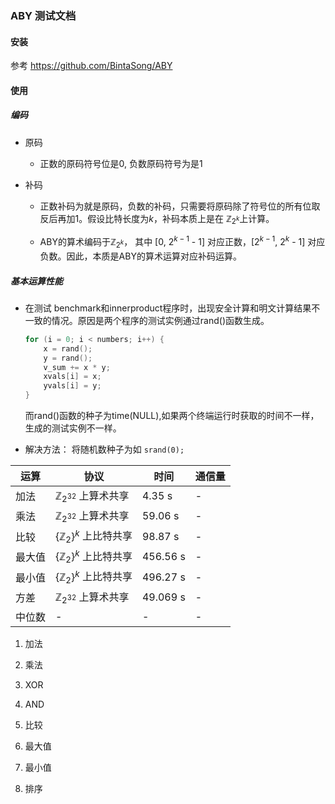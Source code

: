 ### ABY 测试文档

#### 安装 

参考 https://github.com/BintaSong/ABY

#### 使用

##### 编码
- 原码
    - 正数的原码符号位是0, 负数原码符号为是1

- 补码
    - 正数补码为就是原码，负数的补码，只需要将原码除了符号位的所有位取反后再加1。假设比特长度为$k$，补码本质上是在 $\mathbb{Z}_{2^k}$上计算。

    - ABY的算术编码于$\mathbb{Z}_{2^k}$， 其中 [0, $2^{k-1}$ - 1] 对应正数，[$2^{k-1}$, $2^k$ - 1] 对应负数。因此，本质是ABY的算术运算对应补码运算。


##### 基本运算性能

- 在测试 benchmark和innerproduct程序时，出现安全计算和明文计算结果不一致的情况。原因是两个程序的测试实例通过rand()函数生成。
    ```c++
    for (i = 0; i < numbers; i++) {
        x = rand();
        y = rand();
        v_sum += x * y;
        xvals[i] = x;
        yvals[i] = y;
    } 
    ```
    而rand()函数的种子为time(NULL),如果两个终端运行时获取的时间不一样，生成的测试实例不一样。

- 解决方法： 将随机数种子为如 `srand(0);`


| 运算 | 协议 | 时间 | 通信量 |
| ---| --- | --- |  ---  | 
| 加法 | $\mathbb{Z}_{2^{32}}$ 上算术共享| 4.35 s| - |
| 乘法 | $\mathbb{Z}_{2^{32}}$ 上算术共享| 59.06 s| - |
| 比较 | $\{\mathbb{Z}_{2}\}^k$ 上比特共享| 98.87 s| - |
| 最大值 | $\{\mathbb{Z}_{2}\}^k$ 上比特共享| 456.56 s| - |
| 最小值 | $\{\mathbb{Z}_{2}\}^k$ 上比特共享| 496.27 s| - |
| 方差 | $\mathbb{Z}_{2^{32}}$ 上算术共享 | 49.069 s | - |
| 中位数 | -| - | - |


1) 加法

2) 乘法

3) XOR

4) AND

5) 比较 

6) 最大值

7) 最小值

8) 排序


